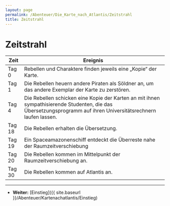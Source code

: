 ```yaml
---
layout: page
permalink: /Abenteuer/Die_Karte_nach_Atlantis/Zeitstrahl
title: Zeitstrahl
---
```


# Zeitstrahl

<table>
<thead>
<tr><th>Zeit</th><th>Ereignis</th></tr>
</thead>
<tbody>
<tr><td>Tag 0</td><td>Rebellen und Charaktere finden jeweils eine „Kopie“ der Karte.</td></tr>
<tr><td>Tag 1</td><td>Die Rebellen heuern andere Piraten als Söldner an, um das andere Exemplar der Karte zu zerstören.</td></tr>
<tr><td>Tag 4</td><td>Die Rebellen schicken eine Kopie der Karten an mit ihnen sympathisierende Studenten, die das Übersetzungsprogramm auf ihren Universitätsrechnern laufen lassen.</td></tr>
<tr><td>Tag 18</td><td>Die Rebellen erhalten die Übersetzung.</td></tr>
<tr><td>Tag 19</td><td>Ein Spaceamazonenschiff entdeckt die Überreste nahe der Raumzeitverschiebung</td></tr>
<tr><td>Tag 20</td><td>Die Rebellen kommen im Mittelpunkt der Raumzeitverschiebung an.</td></tr>
<tr><td>Tag 30</td><td>Die Rebellen kommen auf Atlantis an.</td></tr>
</tbody>
</table>

***
- **Weiter:** [Einstieg]({{ site.baseurl }}/Abenteuer/Kartenachatlantis/Einstieg)

